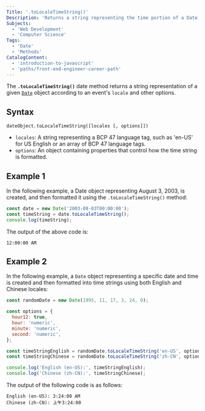 ```yaml
---
Title: '.toLocaleTimeString()'
Description: 'Returns a string representing the time portion of a Date object.'
Subjects:
  - 'Web Development'
  - 'Computer Science'
Tags:
  - 'Date'
  - 'Methods'
CatalogContent:
  - 'introduction-to-javascript'
  - 'paths/front-end-engineer-career-path'
---
```


The **`.toLocaleTimeString()`** date method returns a string representation of a given [`Date`](https://www.codecademy.com/resources/docs/javascript/dates) object according to an event's `locale` and other options.

## Syntax

```pseudo
dateObject.toLocaleTimeString([locales [, options]])
```

- `locales`: A string representing a BCP 47 language tag, such as 'en-US' for US English or an array of BCP 47 language tags.
- `options`: An object containing properties that control how the time string is formatted.

## Example 1

In the following example, a Date object representing August 3, 2003, is created, and then formatted it using the `.toLocaleTimeString()` method:

```js
const date = new Date('2003-08-03T00:00:00');
const timeString = date.toLocaleTimeString();
console.log(timeString);
```

The output of the above code is:

```shell
12:00:00 AM
```

## Example 2

In the following example, a `Date` object representing a specific date and time is created and then formatted into time strings using both English and Chinese locales:

```js
const randomDate = new Date(1995, 11, 17, 3, 24, 0);

const options = {
  hour12: true,
  hour: 'numeric',
  minute: 'numeric',
  second: 'numeric',
};

const timeStringEnglish = randomDate.toLocaleTimeString('en-US', options);
const timeStringChinese = randomDate.toLocaleTimeString('zh-CN', options);

console.log('English (en-US):', timeStringEnglish);
console.log('Chinese (zh-CN):', timeStringChinese);
```

The output of the following code is as follows:

```shell
English (en-US): 3:24:00 AM
Chinese (zh-CN): 上午3:24:00
```
